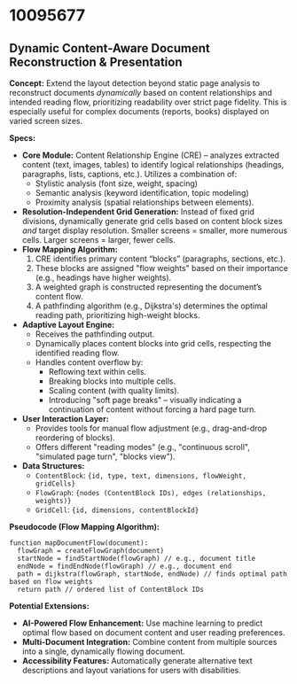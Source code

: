 # 10095677

## Dynamic Content-Aware Document Reconstruction & Presentation

**Concept:** Extend the layout detection beyond static page analysis to reconstruct documents *dynamically* based on content relationships and intended reading flow, prioritizing readability over strict page fidelity. This is especially useful for complex documents (reports, books) displayed on varied screen sizes.

**Specs:**

*   **Core Module:** Content Relationship Engine (CRE) – analyzes extracted content (text, images, tables) to identify logical relationships (headings, paragraphs, lists, captions, etc.). Utilizes a combination of:
    *   Stylistic analysis (font size, weight, spacing)
    *   Semantic analysis (keyword identification, topic modeling)
    *   Proximity analysis (spatial relationships between elements).
*   **Resolution-Independent Grid Generation:**  Instead of fixed grid divisions, dynamically generate grid cells based on content block sizes *and* target display resolution. Smaller screens = smaller, more numerous cells. Larger screens = larger, fewer cells.
*   **Flow Mapping Algorithm:**
    1.  CRE identifies primary content “blocks” (paragraphs, sections, etc.).
    2.  These blocks are assigned "flow weights" based on their importance (e.g., headings have higher weights).
    3.  A weighted graph is constructed representing the document’s content flow.
    4.  A pathfinding algorithm (e.g., Dijkstra's) determines the optimal reading path, prioritizing high-weight blocks.
*   **Adaptive Layout Engine:**
    *   Receives the pathfinding output.
    *   Dynamically places content blocks into grid cells, respecting the identified reading flow.
    *   Handles content overflow by:
        *   Reflowing text within cells.
        *   Breaking blocks into multiple cells.
        *   Scaling content (with quality limits).
        *   Introducing "soft page breaks" – visually indicating a continuation of content without forcing a hard page turn.
*   **User Interaction Layer:**
    *   Provides tools for manual flow adjustment (e.g., drag-and-drop reordering of blocks).
    *   Offers different "reading modes" (e.g., "continuous scroll", "simulated page turn", "blocks view").
*   **Data Structures:**
    *   `ContentBlock`: `{id, type, text, dimensions, flowWeight, gridCells}`
    *   `FlowGraph`: `{nodes (ContentBlock IDs), edges (relationships, weights)}`
    *   `GridCell`: `{id, dimensions, contentBlockId}`

**Pseudocode (Flow Mapping Algorithm):**

```
function mapDocumentFlow(document):
  flowGraph = createFlowGraph(document)
  startNode = findStartNode(flowGraph) // e.g., document title
  endNode = findEndNode(flowGraph) // e.g., document end
  path = dijkstra(flowGraph, startNode, endNode) // finds optimal path based on flow weights
  return path // ordered list of ContentBlock IDs
```

**Potential Extensions:**

*   **AI-Powered Flow Enhancement:** Use machine learning to predict optimal flow based on document content and user reading preferences.
*   **Multi-Document Integration:** Combine content from multiple sources into a single, dynamically flowing document.
*   **Accessibility Features:** Automatically generate alternative text descriptions and layout variations for users with disabilities.